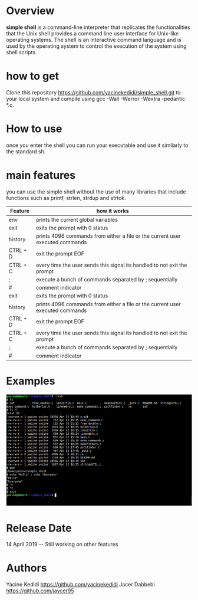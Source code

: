 # Overview
**simple shell** is a command-line interpreter that replicates the functionalities that the Unix shell provides a command line user interface for Unix-like operating systems. The shell is an interactive command language and is used by the operating system to control the execution of the system using shell scripts.
# how to get
Clone this repository https://github.com/yacinekedidi/simple_shell.git  to your local system and compile using gcc -Wall -Werror -Wextra -pedantic *.c.
# How to use
once you enter the shell you can run your executable and use it similarly to the standard sh.
# main features
you can use the simple shell without the use of many libraries that include functions such as printf, strlen, strdup and strtok.

| Feature  | how it works  |
| ------------ | ------------ |
| env  | prints the current global variables  |
| exit  |exits the prompt with 0 status   |
| history | prints 4096 commands from either a file or the current user executed commands      |
| CTRL + D  | exit the prompt EOF   |
| CTRL + C | every time the user sends this signal its handled to not exit the prompt  |
| ; | execute a bunch of commands separated by  ;  sequentially |
| # | comment indicator  |
| exit  |exits the prompt with 0 status   |
| history | prints 4096 commands from either a file or the current user executed commands      |
| CTRL + D  | exit the prompt EOF   |
| CTRL + C | every time the user sends this signal its handled to not exit the prompt  |
| ; | execute a bunch of commands separated by  ;  sequentially |
| # | comment indicator  |

# Examples
![](https://github.com/yacinekedidi/simple_shell/blob/master/Capture.PNG?raw=true)
# Release Date
14 April 2019 
-- Still working on other features
# Authors
Yacine Kedidi https://github.com/yacinekedidi 
Jacer Dabbebi https://github.com/jaycer95 
